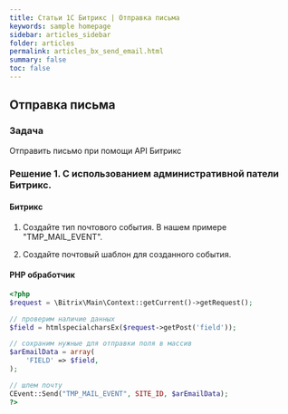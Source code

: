 ```yaml
---
title: Статьи 1С Битрикс | Отправка письма
keywords: sample homepage
sidebar: articles_sidebar
folder: articles
permalink: articles_bx_send_email.html
summary: false
toc: false
---
```


## Отправка письма

### Задача

Отправить письмо при помощи API Битрикс

### Решение 1. С использованием административной патели Битрикс.

#### Битрикс

  1) Создайте тип почтового события. В нашем примере "TMP_MAIL_EVENT".

  2) Создайте почтовый шаблон для созданного события.

#### PHP обработчик

```php
<?php
$request = \Bitrix\Main\Context::getCurrent()->getRequest();

// проверим наличие данных
$field = htmlspecialcharsEx($request->getPost('field'));

// сохраним нужные для отправки поля в массив
$arEmailData = array(
    'FIELD' => $field,
);

// шлем почту
CEvent::Send("TMP_MAIL_EVENT", SITE_ID, $arEmailData);
?>
```
